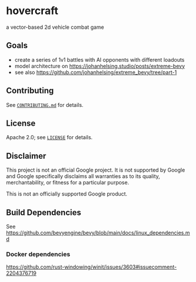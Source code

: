 # hovercraft
a vector-based 2d vehicle combat game

## Goals
- create a series of 1v1 battles with AI opponents with different loadouts
- model architecture on https://johanhelsing.studio/posts/extreme-bevy
- see also https://github.com/johanhelsing/extreme_bevy/tree/part-1

## Contributing

See [`CONTRIBUTING.md`](CONTRIBUTING.md) for details.

## License

Apache 2.0; see [`LICENSE`](LICENSE) for details.

## Disclaimer

This project is not an official Google project. It is not supported by
Google and Google specifically disclaims all warranties as to its quality,
merchantability, or fitness for a particular purpose.

This is not an officially supported Google product.

## Build Dependencies
See https://github.com/bevyengine/bevy/blob/main/docs/linux_dependencies.md

### Docker dependencies
https://github.com/rust-windowing/winit/issues/3603#issuecomment-2204376719
